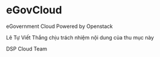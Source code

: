 ﻿eGovCloud
=========

eGovernment Cloud Powered by Openstack

Lê Tự Viết Thắng chịu trách nhiệm nội dung của thu mục này

DSP Cloud Team
